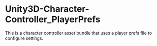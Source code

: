 # Unity3D-Character-Controller_PlayerPrefs
This is a character controller asset bundle that uses a player prefs file to configure settings.
